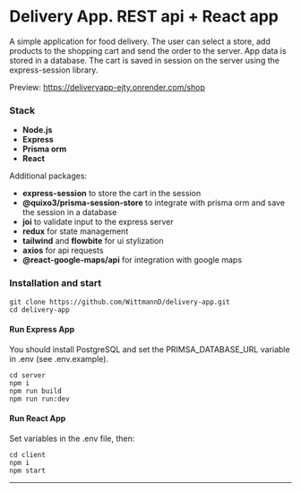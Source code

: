 # Delivery App. REST api + React app

A simple application for food delivery. The user can select a store, add products to the shopping cart and send the order to the server.
App data is stored in a database. The cart is saved in session on the server using the express-session library.

Preview: https://deliveryapp-ejty.onrender.com/shop

### Stack
- **Node.js**
- **Express**
- **Prisma orm**
- **React**

Additional packages:
- **express-session** to store the cart in the session
- **@quixo3/prisma-session-store** to integrate with prisma orm and save the session in a database
- **joi** to validate input to the express server
- **redux** for state management
- **tailwind** and **flowbite** for ui stylization
- **axios** for api requests
- **@react-google-maps/api** for integration with google maps

### Installation and start

```
git clone https://github.com/WittmannD/delivery-app.git
cd delivery-app
```

#### Run Express App

You should install PostgreSQL and set the PRIMSA_DATABASE_URL variable in .env (see .env.example).

```
cd server
npm i
npm run build
npm run run:dev
```

#### Run React App

Set variables in the .env file, then:

```
cd client
npm i
npm start
```

---
